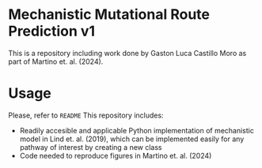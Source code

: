 # Mechanistic Mutational Route Prediction v1
This is a repository including work done by Gaston Luca Castillo Moro as part of Martino et. al. (2024). 
# Usage
Please, refer to `README`
This repository includes: 
- Readily accesible and applicable Python implementation of mechanistic model in Lind et. al. (2019), which can be implemented easily for any pathway of interest by creating a new class 
- Code needed to reproduce figures in Martino et. al. (2024)
